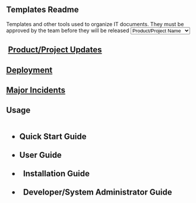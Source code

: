 <h2>Templates Readme</h2>
Templates and other tools used to organize  IT documents. They must be approved by the team before they will be released

<select> 
  <option value="template"><a href="Product templateProduct template">Product/Project Name</a>
  <option value="name">Product/project name</option>
    <option value="description">Description</option>
  <option value="updates">Updates</option>
   <option value="dependencies">Dependecies</option>
   <option value="install">Installation</option>
   <option value="trouble">Troubleshooting</option>
  </select>
 <h2> <a href="https://wiki.digitalglobe.com/display/ISDECS/Product+Updates+Template">Product/Project Updates</a></h2>
<h2>  <a href="https://wiki.digitalglobe.com/display/ISDECS/Deployment+Notice+Template">Deployment</a></h2>
 <h2> <a href="https://wiki.digitalglobe.com/display/ISDECS/Major+Incident+Template">Major Incidents</a></h2>
 
<h2> Usage
<ul>
    <li>  Quick Start Guide</li>
     <li>  User Guide</li>
    <li>   Installation Guide</li>
    <li>   Developer/System Administrator Guide</li>
</ul>

